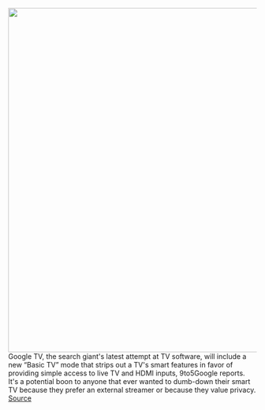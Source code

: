 <img src='https://cdn.vox-cdn.com/thumbor/dHvqHL0E_vMd-NscoJZ8qKS6MtE=/0x0:1423x949/1200x800/filters:focal(599x362:825x588)/cdn.vox-cdn.com/uploads/chorus_image/image/68872241/google_tv_basic_mode.0.jpg' width='700px' /><br/>
Google TV, the search giant's latest attempt at TV software, will include a new “Basic TV” mode that strips out a TV's smart features in favor of providing simple access to live TV and HDMI inputs, 9to5Google reports. It's a potential boon to anyone that ever wanted to dumb-down their smart TV because they prefer an external streamer or because they value privacy.
<a href='https://www.theverge.com/2021/2/25/22300702/google-tv-basic-mode-apps-hdmi-ports-live-assistant'> Source <a/>